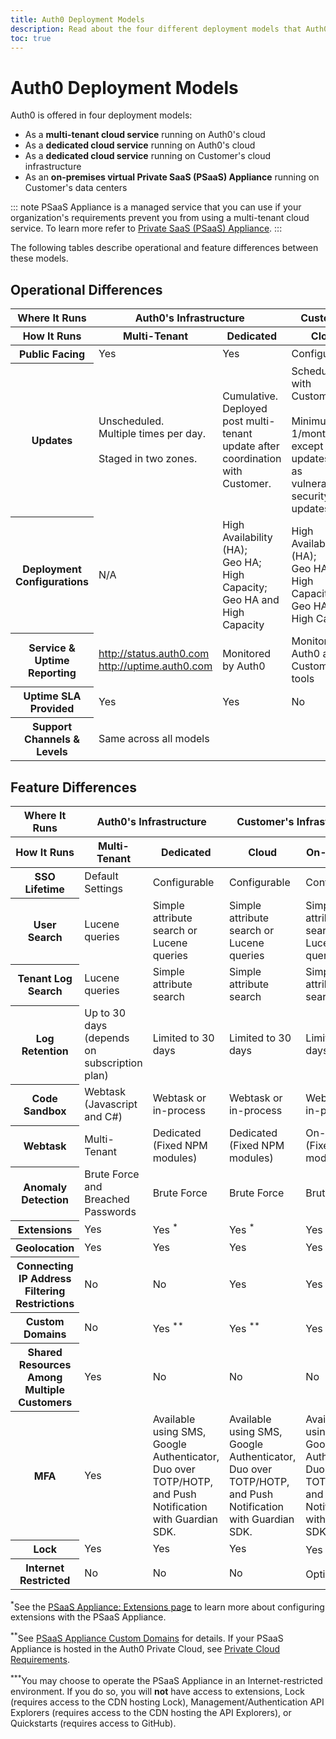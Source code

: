 ```yaml
---
title: Auth0 Deployment Models
description: Read about the four different deployment models that Auth0 offers and the differences between them
toc: true
---
```

# Auth0 Deployment Models

Auth0 is offered in four deployment models:

- As a **multi-tenant cloud service** running on Auth0's cloud
- As a **dedicated cloud service** running on Auth0's cloud
- As a **dedicated cloud service** running on Customer's cloud infrastructure
- As an **on-premises virtual Private SaaS (PSaaS) Appliance** running on Customer's data centers

::: note
PSaaS Appliance is a managed service that you can use if your organization's requirements prevent you from using a multi-tenant cloud service. To learn more refer to [Private SaaS (PSaaS) Appliance](/appliance).
:::

The following tables describe operational and feature differences between these models.

## Operational Differences

<table class="table">
    <thead>
        <tr>
            <th class="info"><strong>Where It Runs</strong></th>
            <th class="info" colspan="2"><strong>Auth0's Infrastructure</strong></th>
            <th class="info" colspan="2"><strong>Customer's Infrastructure</strong></th>
        </tr>
        <tr>
            <th class="info"><strong>How It Runs</strong></th>
            <th class="info">Multi-Tenant</th>
            <th class="info">Dedicated</th>
            <th class="info">Cloud</th>
            <th class="info">On-Premises</th>
        </tr>
    </thead>
    <tbody>
        <tr>
            <th class="info"><strong>Public Facing</strong></th>
            <td>Yes</td>
            <td>Yes</td>
            <td>Configurable</td>
            <td>Configurable</td>
        </tr>
        <tr>
            <th class="info"><strong>Updates</strong></th>
            <td>Unscheduled. <br /> Multiple times per day. <br /><br />Staged in two zones.</td>
            <td>Cumulative. Deployed post multi-tenant update after coordination with Customer.</td>
            <td>Scheduled with Customer. <br /><br />Minimum 1/month, except critical updates (such as vulnerabilities, security updates)</td>
            <td>Scheduled with Customer. <br /><br />Minimum 1/month, except critical updates (such as vulnerabilities, security updates)</td>
        </tr>
        <tr>
            <th class="info"><strong>Deployment Configurations</strong></th>
            <td>N/A</td>
            <td>High Availability (HA);<br />Geo HA;<br />High Capacity;<br />Geo HA and High Capacity</td>
            <td>High Availability (HA);<br />Geo HA;<br />High Capacity;<br />Geo HA and High Capacity</td>
            <td>High Availability (HA);<br />Geo HA;<br />High Capacity;<br />Geo HA and High Capacity</td>
        </tr>
        <tr>
            <th class="info"><strong>Service & Uptime Reporting</strong></th>
            <td><a href="http://status.auth0.com">http://status.auth0.com</a><br /><a href="http://uptime.auth0.com">http://uptime.auth0.com</a></td>
            <td>Monitored by Auth0</td>
            <td>Monitored by Auth0 and Customer's tools</td>
            <td>Monitored by Auth0 and Customer's tools</td>
        </tr>
        <tr>
            <th class="info"><strong>Uptime SLA Provided</strong></th>
            <td>Yes</td>
            <td>Yes</td>
            <td>No</td>
            <td>No</td>
        </tr>
        <tr>
            <th class="info"><strong>Support Channels & Levels</strong></th>
            <td colspan="4">Same across all models</td>
        </tr>
    </tbody>
</table>

## Feature Differences

<table class="table">
    <thead>
        <tr>
            <th class="info"><strong>Where It Runs</strong></th>
            <th class="info" colspan="2"><strong>Auth0's Infrastructure</strong></th>
            <th class="info" colspan="2"><strong>Customer's Infrastructure</strong></th>
        </tr>
        <tr>
            <th class="info"><strong>How It Runs</strong></th>
            <th class="info">Multi-Tenant</th>
            <th class="info">Dedicated</th>
            <th class="info">Cloud</th>
            <th class="info">On-Premises</th>
        </tr>
    </thead>
    <tbody>
        <tr>
            <th class="info"><strong>SSO Lifetime</strong></th>
            <td>Default Settings</td>
            <td>Configurable</td>
            <td>Configurable</td>
            <td>Configurable</td>
        </tr>
        <tr>
            <th class="info"><strong>User Search</strong></th>
            <td>Lucene queries</td>
            <td>Simple attribute search or Lucene queries</td>
            <td>Simple attribute search or Lucene queries</td>
            <td>Simple attribute search or Lucene queries</td>
        </tr>
        <tr>
            <th class="info"><strong>Tenant Log Search</strong></th>
            <td>Lucene queries</td>
            <td>Simple attribute search</td>
            <td>Simple attribute search</td>
            <td>Simple attribute search</td>
        </tr>
        <tr>
            <th class="info"><strong>Log Retention</strong></th>
            <td>Up to 30 days (depends on subscription plan)</td>
            <td>Limited to 30 days</td>
            <td>Limited to 30 days</td>
            <td>Limited to 30 days</td>
        </tr>
        <tr>
            <th class="info"><strong>Code Sandbox</strong></th>
            <td>Webtask (Javascript and C#)</td>
            <td>Webtask or in-process</td>
            <td>Webtask or in-process</td>
            <td>Webtask or in-process</td>
        </tr>
        <tr>
            <th class="info"><strong>Webtask</strong></th>
            <td>Multi-Tenant</td>
            <td>Dedicated (Fixed NPM modules)</td>
            <td>Dedicated (Fixed NPM modules)</td>
            <td>On-Premises (Fixed NPM modules)</td>
        </tr>
        <tr>
            <th class="info"><strong>Anomaly Detection</strong></th>
            <td>Brute Force and Breached Passwords</td>
            <td>Brute Force</td>
            <td>Brute Force</td>
            <td>Brute Force</td>
        </tr>
        <tr>
            <th class="info"><strong>Extensions</strong></th>
            <td>Yes</td>
            <td>Yes <sup>*</sup></td>
            <td>Yes <sup>*</sup></td>
            <td>Yes <sup>*</sup></td>
        </tr>
        <tr>
            <th class="info"><strong>Geolocation</strong></th>
            <td>Yes</td>
            <td>Yes</td>
            <td>Yes</td>
            <td>Yes</td>
        </tr>
        <tr>
            <th class="info"><strong>Connecting IP Address Filtering Restrictions</strong></th>
            <td>No</td>
            <td>No</td>
            <td>Yes</td>
            <td>Yes</td>
        </tr>
        <tr>
            <th class="info"><strong>Custom Domains</strong></th>
            <td>No</td>
            <td>Yes <sup>**</sup></td>
            <td>Yes <sup>**</sup></td>
            <td>Yes <sup>**</sup></td>
        </tr>
        <tr>
            <th class="info"><strong>Shared Resources Among Multiple Customers</strong></th>
            <td>Yes</td>
            <td>No</td>
            <td>No</td>
            <td>No</td>
        </tr>
        <tr>
          <th class="info"><strong>MFA</strong></th>
          <td>Yes</td>
          <td>Available using SMS, Google Authenticator, Duo over TOTP/HOTP, and Push Notification with Guardian SDK.</td>
          <td>Available using SMS, Google Authenticator, Duo over TOTP/HOTP, and Push Notification with Guardian SDK.</td>
          <td>Available using SMS, Google Authenticator, Duo over TOTP/HOTP, and Push Notification with Guardian SDK.</td>
        </tr>
        <tr>
          <th class="info"><strong>Lock</strong></th>
          <td>Yes</td>
          <td>Yes</td>
          <td>Yes</td>
          <td>Yes <sup>***</sup></td>
        </tr>
        <tr>
          <th class="info"><strong>Internet Restricted</strong></th>
          <td>No</td>
          <td>No</td>
          <td>No</td>
          <td>Optional <sup>***</sup></td>
        </tr>
    </tbody>
</table>

<sup>*</sup>See the [PSaaS Appliance: Extensions page](/appliance/extensions) to learn more about configuring extensions with the PSaaS Appliance.

<sup>**</sup>See [PSaaS Appliance Custom Domains](/appliance/custom-domains) for details. If your PSaaS Appliance is hosted in the Auth0 Private Cloud, see [Private Cloud Requirements](/appliance/private-cloud-requirements).

<sup>***</sup>You may choose to operate the PSaaS Appliance in an Internet-restricted environment. If you do so, you will **not** have access to extensions, Lock (requires access to the CDN hosting Lock), Management/Authentication API Explorers (requires access to the CDN hosting the API Explorers), or Quickstarts (requires access to GitHub).
